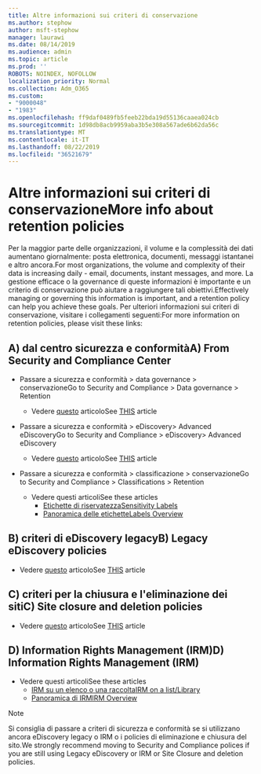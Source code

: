 ```yaml
---
title: Altre informazioni sui criteri di conservazione
ms.author: stephow
author: msft-stephow
manager: laurawi
ms.date: 08/14/2019
ms.audience: admin
ms.topic: article
ms.prod: ''
ROBOTS: NOINDEX, NOFOLLOW
localization_priority: Normal
ms.collection: Adm_O365
ms.custom:
- "9000048"
- "1983"
ms.openlocfilehash: ff9daf0489fb5feeb22bda19d55136caaea024cb
ms.sourcegitcommit: 1d98db8acb9959aba3b5e308a567ade6b62da56c
ms.translationtype: MT
ms.contentlocale: it-IT
ms.lasthandoff: 08/22/2019
ms.locfileid: "36521679"
---
```

# <a name="more-info-about-retention-policies"></a><span data-ttu-id="0e0e7-102">Altre informazioni sui criteri di conservazione</span><span class="sxs-lookup"><span data-stu-id="0e0e7-102">More info about retention policies</span></span>

<span data-ttu-id="0e0e7-103">Per la maggior parte delle organizzazioni, il volume e la complessità dei dati aumentano giornalmente: posta elettronica, documenti, messaggi istantanei e altro ancora.</span><span class="sxs-lookup"><span data-stu-id="0e0e7-103">For most organizations, the volume and complexity of their data is increasing daily - email, documents, instant messages, and more.</span></span> <span data-ttu-id="0e0e7-104">La gestione efficace o la governance di queste informazioni è importante e un criterio di conservazione può aiutare a raggiungere tali obiettivi.</span><span class="sxs-lookup"><span data-stu-id="0e0e7-104">Effectively managing or governing this information is important, and a retention policy can help you achieve these goals.</span></span> <span data-ttu-id="0e0e7-105">Per ulteriori informazioni sui criteri di conservazione, visitare i collegamenti seguenti:</span><span class="sxs-lookup"><span data-stu-id="0e0e7-105">For more information on retention policies, please visit these links:</span></span>

## <a name="a-from-security-and-compliance-center"></a><span data-ttu-id="0e0e7-106">A) dal centro sicurezza e conformità</span><span class="sxs-lookup"><span data-stu-id="0e0e7-106">A) From Security and Compliance Center</span></span>

- <span data-ttu-id="0e0e7-107">Passare a sicurezza e conformità > data governance > conservazione</span><span class="sxs-lookup"><span data-stu-id="0e0e7-107">Go to Security and Compliance > Data governance > Retention</span></span>
  - <span data-ttu-id="0e0e7-108">Vedere [questo](https://docs.microsoft.com/office365/securitycompliance/retention-policies) articolo</span><span class="sxs-lookup"><span data-stu-id="0e0e7-108">See [THIS](https://docs.microsoft.com/office365/securitycompliance/retention-policies) article</span></span>

- <span data-ttu-id="0e0e7-109">Passare a sicurezza e conformità > eDiscovery> Advanced eDiscovery</span><span class="sxs-lookup"><span data-stu-id="0e0e7-109">Go to Security and Compliance > eDiscovery> Advanced eDiscovery</span></span> 
  - <span data-ttu-id="0e0e7-110">Vedere [questo](https://docs.microsoft.com/office365/securitycompliance/ediscovery-cases) articolo</span><span class="sxs-lookup"><span data-stu-id="0e0e7-110">See [THIS](https://docs.microsoft.com/office365/securitycompliance/ediscovery-cases) article</span></span>

- <span data-ttu-id="0e0e7-111">Passare a sicurezza e conformità > classificazione > conservazione</span><span class="sxs-lookup"><span data-stu-id="0e0e7-111">Go to Security and Compliance > Classifications > Retention</span></span>
  - <span data-ttu-id="0e0e7-112">Vedere questi articoli</span><span class="sxs-lookup"><span data-stu-id="0e0e7-112">See these articles</span></span>
    - [<span data-ttu-id="0e0e7-113">Etichette di riservatezza</span><span class="sxs-lookup"><span data-stu-id="0e0e7-113">Sensitivity Labels</span></span>](https://docs.microsoft.com/office365/securitycompliance/sensitivity-labels)
    - [<span data-ttu-id="0e0e7-114">Panoramica delle etichette</span><span class="sxs-lookup"><span data-stu-id="0e0e7-114">Labels Overview</span></span>](https://docs.microsoft.com/office365/securitycompliance/labels)

## <a name="b-legacy-ediscovery-policies"></a><span data-ttu-id="0e0e7-115">B) criteri di eDiscovery legacy</span><span class="sxs-lookup"><span data-stu-id="0e0e7-115">B) Legacy eDiscovery policies</span></span>

- <span data-ttu-id="0e0e7-116">Vedere [questo](https://support.office.com/article/Set-up-an-eDiscovery-Center-in-SharePoint-Online-A18F8975-AA7F-43B4-A7D6-001D14744D8E) articolo</span><span class="sxs-lookup"><span data-stu-id="0e0e7-116">See [THIS](https://support.office.com/article/Set-up-an-eDiscovery-Center-in-SharePoint-Online-A18F8975-AA7F-43B4-A7D6-001D14744D8E) article</span></span>

## <a name="c-site-closure-and-deletion-policies"></a><span data-ttu-id="0e0e7-117">C) criteri per la chiusura e l'eliminazione dei siti</span><span class="sxs-lookup"><span data-stu-id="0e0e7-117">C) Site closure and deletion policies</span></span>

- <span data-ttu-id="0e0e7-118">Vedere [questo](https://support.office.com/article/Use-policies-for-site-closure-and-deletion-A8280D82-27FD-48C5-9ADF-8A5431208BA5) articolo</span><span class="sxs-lookup"><span data-stu-id="0e0e7-118">See [THIS](https://support.office.com/article/Use-policies-for-site-closure-and-deletion-A8280D82-27FD-48C5-9ADF-8A5431208BA5) article</span></span>  

## <a name="d-information-rights-management-irm"></a><span data-ttu-id="0e0e7-119">D) Information Rights Management (IRM)</span><span class="sxs-lookup"><span data-stu-id="0e0e7-119">D) Information Rights Management (IRM)</span></span>

- <span data-ttu-id="0e0e7-120">Vedere questi articoli</span><span class="sxs-lookup"><span data-stu-id="0e0e7-120">See these articles</span></span>
  - [<span data-ttu-id="0e0e7-121">IRM su un elenco o una raccolta</span><span class="sxs-lookup"><span data-stu-id="0e0e7-121">IRM on a list/Library</span></span>](https://support.office.com/article/apply-information-rights-management-to-a-list-or-library-3bdb5c4e-94fc-4741-b02f-4e7cc3c54aa1)
  - [<span data-ttu-id="0e0e7-122">Panoramica di IRM</span><span class="sxs-lookup"><span data-stu-id="0e0e7-122">IRM Overview</span></span>](https://support.office.com/article/create-and-apply-information-management-policies-eb501fe9-2ef6-4150-945a-65a6451ee9e9)

> [!Note]
> <span data-ttu-id="0e0e7-123">Si consiglia di passare a criteri di sicurezza e conformità se si utilizzano ancora eDiscovery legacy o IRM o i policies di eliminazione e chiusura del sito.</span><span class="sxs-lookup"><span data-stu-id="0e0e7-123">We strongly recommend moving to Security and Compliance polices if you are still using Legacy eDiscovery or IRM or Site Closure and deletion policies.</span></span>
